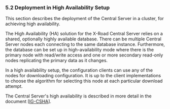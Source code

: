 ### 5.2 Deployment in High Availability Setup

This section describes the deployment of the Central Server in a cluster, for achieving high availability.

The High Availability (HA) solution for the X-Road Central Server relies on a shared, optionally highly available database. There can be multiple Central Server nodes each connecting to the same database instance. Furthermore, the database can be set up in high-availability mode where there is the primary node with read/write access and one or more secondary read-only nodes replicating the primary data as it changes.

In a high availability setup, the configuration clients can use any of the nodes for downloading configuration. It is up to the client implementations to choose the algorithm for selecting this node at each particular download attempt.

The Central Server's high availability is described in more detail in the document \[[IG-CSHA](#Ref_IG-CSHA)\].